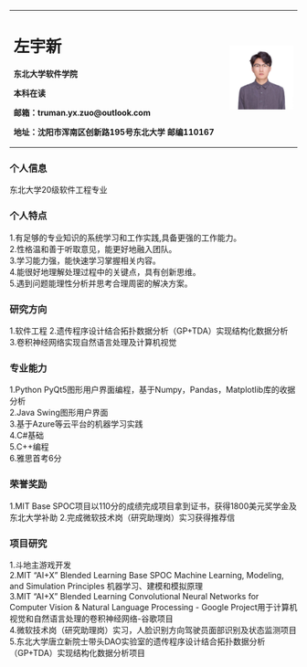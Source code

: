 <table border="0">
  <tr>
    <td width="75%">
      <h1>左宇新</h1>
      <p><b>东北大学软件学院</b></p>
      <p><b>本科在读</b></p>
      <p><b>邮箱：truman.yx.zuo@outlook.com</b></p>
      <p><b>地址：沈阳市浑南区创新路195号东北大学 邮编110167</b></p>
    </td>
    <td width="25%">
      <img src="/zyx.JPG" width="100%">      
    </td>
  </tr>
</table>

### 个人信息
东北大学20级软件工程专业

### 个人特点
1.有足够的专业知识的系统学习和工作实践,具备更强的工作能力。  
2.性格温和善于听取意见，能更好地融入团队。  
3.学习能力强，能快速学习掌握相关内容。  
4.能很好地理解处理过程中的关键点，具有创新思维。  
5.遇到问题能理性分析并思考合理周密的解决方案。

### 研究方向
1.软件工程
2.遗传程序设计结合拓扑数据分析（GP+TDA）实现结构化数据分析  
3.卷积神经网络实现自然语言处理及计算机视觉

### 专业能力
1.Python PyQt5图形用户界面编程，基于Numpy，Pandas，Matplotlib库的收据分析  
2.Java Swing图形用户界面  
3.基于Azure等云平台的机器学习实践  
4.C#基础  
5.C++编程  
6.雅思首考6分

### 荣誉奖励
 1.MIT Base SPOC项目以110分的成绩完成项目拿到证书，获得1800美元奖学金及东北大学补助
 2.完成微软技术岗（研究助理岗）实习获得推荐信
 
### 项目研究
1.斗地主游戏开发  
2.MIT “AI+X” Blended Learning Base SPOC Machine Learning, Modeling, and Simulation Principles 机器学习、建模和模拟原理  
3.MIT “AI+X” Blended Learning Convolutional Neural Networks for Computer Vision & Natural Language Processing - Google Project用于计算机视觉和自然语言处理的卷积神经网络-谷歌项目  
4.微软技术岗（研究助理岗）实习，人脸识别方向驾驶员面部识别及状态监测项目  
5.东北大学唐立新院士带头DAO实验室的遗传程序设计结合拓扑数据分析（GP+TDA）实现结构化数据分析项目  












